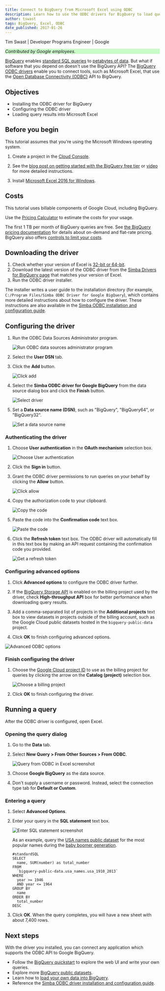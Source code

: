 ```yaml
---
title: Connect to BigQuery from Microsoft Excel using ODBC
description: Learn how to use the ODBC drivers for BigQuery to load query results into Microsoft Excel for analysis and visualization.
author: tswast
tags: BigQuery, Excel, ODBC
date_published: 2017-01-26
---
```


Tim Swast | Developer Programs Engineer | Google

<p style="background-color:#CAFACA;"><i>Contributed by Google employees.</i></p>

[BigQuery](https://cloud.google.com/bigquery/) enables
[standard SQL queries](https://cloud.google.com/bigquery/docs/reference/standard-sql/) to
[petabytes of data](https://youtu.be/6Nv18xmJirs). But what if software that you depend on doesn't
use the BigQuery API? The [BigQuery ODBC drivers](https://cloud.google.com/bigquery/partners/simba-drivers/)
enable you to connect tools, such as Microsoft Excel, that use the
[Open Database Connectivity (ODBC)](https://wikipedia.org/wiki/Open_Database_Connectivity) API
to BigQuery.

## Objectives

* Installing the ODBC driver for BigQuery
* Configuring the ODBC driver
* Loading query results into Microsoft Excel

## Before you begin

This tutorial assumes that you're using the Microsoft Windows operating system.

1.  Create a project in the [Cloud Console](https://console.cloud.google.com/).

1.  See the
    [blog post on getting started with the BigQuery free tier](https://cloud.google.com/blog/big-data/2017/01/how-to-run-a-terabyte-of-google-bigquery-queries-each-month-without-a-credit-card)
    or [video](https://youtu.be/w4mzE--sprY?list=PLIivdWyY5sqI6Jd0SbqviEgoA853EvDsq) for more detailed instructions.
1.  Install [Microsoft Excel 2016 for Windows](https://products.office.com/en-us/excel).

## Costs

This tutorial uses billable components of Google Cloud, including BigQuery.

Use the [Pricing Calculator](https://cloud.google.com/products/calculator/#id=d343aa2d-457b-4778-b4cb-ef0ea35605ea)
to estimate the costs for your usage.

The first 1 TB per month of BigQuery queries are free. See
[the BigQuery pricing documentation](https://cloud.google.com/bigquery/pricing)
for details about on-demand and flat-rate pricing. BigQuery also offers
[controls to limit your costs](https://cloud.google.com/bigquery/cost-controls).

## Downloading the driver

1.  Check whether your version of Excel is
    [32-bit or 64-bit](https://www.digitalcitizen.life/3-ways-learn-whether-windows-program-64-bit-or-32-bit).
1.  Download the latest version  of the ODBC driver from the
    [Simba Drivers for BigQuery page](https://cloud.google.com/bigquery/partners/simba-drivers/) that
    matches your version of Excel.
1. Run the ODBC driver installer.

The installer writes a user guide to the installation directory (for example,
`C:/Program Files/Simba ODBC Driver for Google BigQuery`), which
contains more detailed instructions about how to configure the driver. These
instructions are also available in the
[Simba ODBC installation and configuration guide](https://www.simba.com/products/BigQuery/doc/v2/ODBC_InstallGuide/win/content/odbc/intro.htm).

## Configuring the driver

1.  Run the ODBC Data Sources Administrator program.

    ![Run ODBC data sources administrator program](https://storage.googleapis.com/gcp-community/tutorials/bigquery-from-excel/odbc-data-source-admin.png)

1.  Select the **User DSN** tab.

1.  Click the **Add** button.

    ![Click add](https://storage.googleapis.com/gcp-community/tutorials/bigquery-from-excel/add-odbc-source.png)

1.  Select the **Simba ODBC driver for Google BigQuery** from the data source
    dialog box and click the **Finish** button.

    ![Select driver](https://storage.googleapis.com/gcp-community/tutorials/bigquery-from-excel/select-odbc-driver.png)

1.  Set a **Data source name (DSN)**, such as "BigQuery", "BigQuery64", or "BigQuery32".

    ![Set a data source name](https://storage.googleapis.com/gcp-community/tutorials/bigquery-from-excel/set-dsn.png)

### Authenticating the driver

1.  Choose **User authentication** in the **OAuth mechanism** selection box.

    ![Choose User authentication](https://storage.googleapis.com/gcp-community/tutorials/bigquery-from-excel/user-authentication.png)

1.  Click the **Sign in** button.

1.  Grant the ODBC driver permissions to run queries on your behalf by clicking the **Allow** button.

    ![Click allow](https://storage.googleapis.com/gcp-community/tutorials/bigquery-from-excel/allow.png)

1.  Copy the authorization code to your clipboard.

    ![Copy the code](https://storage.googleapis.com/gcp-community/tutorials/bigquery-from-excel/authorization-code.png)

1.  Paste the code into the **Confirmation code** text box.

    ![Paste the code](https://storage.googleapis.com/gcp-community/tutorials/bigquery-from-excel/confirmation-code.png)

1.  Click the **Refresh token** text box. The ODBC driver will automatically
    fill in this text box by making an API request containing the confirmation
    code you provided.

    ![Get a refresh token](https://storage.googleapis.com/gcp-community/tutorials/bigquery-from-excel/refresh-token.png)

### Configuring advanced options

1.  Click **Advanced options** to configure the ODBC driver further.

1.  If the [BigQuery Storage API](https://cloud.google.com/bigquery/docs/reference/storage)
    is enabled on the billing project used by the driver, check **High-throughput API**
    box for better performance when downloading query results.

1.  Add a comma-separated list of projects in the **Additional projects** text
    box to view datasets in projects outside of the billing account, such as the
    Google Cloud public datasets hosted in the `bigquery-public-data` project.

1.  Click **OK** to finish configuring advanced options.

![Advanced ODBC options](https://storage.googleapis.com/gcp-community/tutorials/bigquery-from-excel/advanced-options.png)

### Finish configuring the driver

1.  Choose the [Google Cloud project ID](https://support.google.com/cloud/answer/6158840) to use as the
    billing project for queries by clicking the arrow on the **Catalog (project)** selection box.

    ![Choose a billing project](https://storage.googleapis.com/gcp-community/tutorials/bigquery-from-excel/billing-project.png)

1. Click **OK** to finish configuring the driver.

## Running a query

After the ODBC driver is configured, open Excel.

### Opening the query dialog

1.  Go to the **Data** tab.
1.  Select **New Query > From Other Sources > From ODBC**.

    ![Query from ODBC in Excel screenshot](https://storage.googleapis.com/gcp-community/tutorials/bigquery-from-excel/query-from-odbc.png)

1.  Choose **Google BigQuery** as the data source.
1.  Don't supply a username or password. Instead, select the connection type tab
    for **Default or Custom**.

### Entering a query

1.  Select **Advanced Options**.
1.  Enter your query in the **SQL statement** text box.

    ![Enter SQL statement screenshot](https://storage.googleapis.com/gcp-community/tutorials/bigquery-from-excel/sql-statement.png)

    As an example, query the [USA names public dataset](https://cloud.google.com/bigquery/public-data/usa-names)
    for the most popular names during the [baby boomer generation](https://wikipedia.org/wiki/Baby_boomers).

        #standardSQL
        SELECT
          name, SUM(number) as total_number
        FROM
          `bigquery-public-data.usa_names.usa_1910_2013`
        WHERE
          year >= 1946
          AND year <= 1964
        GROUP BY
          name
        ORDER BY
          total_number
        DESC

1.  Click **OK**. When the query completes, you will have a new sheet with about 7,400 rows.

## Next steps

With the driver you installed, you can connect any application which supports
the ODBC API to Google BigQuery.

* Follow the [BigQuery quickstart](https://cloud.google.com/bigquery/quickstart-web-ui) to explore
  the web UI and write your own queries.
* Explore more [BigQuery public datasets](https://cloud.google.com/bigquery/public-data/).
* Learn how to [load your own data into BigQuery](https://cloud.google.com/bigquery/loading-data).
* Reference the
  [Simba ODBC driver installation and configuration guide](https://www.simba.com/products/BigQuery/doc/v2/ODBC_InstallGuide/win/content/odbc/intro.htm).

